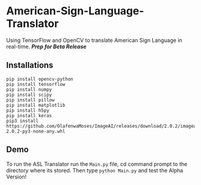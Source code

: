 # American-Sign-Language-Translator
Using TensorFlow and OpenCV to translate American Sign Language in real-time. **_Prep for Beta Release_**

## Installations
```
pip install opencv-python
pip install tensorflow
pip install numpy
pip install scipy
pip install pillow
pip install matplotlib
pip install h5py
pip install keras
pip3 install https://github.com/OlafenwaMoses/ImageAI/releases/download/2.0.2/imageai-2.0.2-py3-none-any.whl
```

## Demo
To run the ASL Translator run the `Main.py` file, cd command prompt to the directory where its stored. Then type `python Main.py` and test the Alpha Version!

